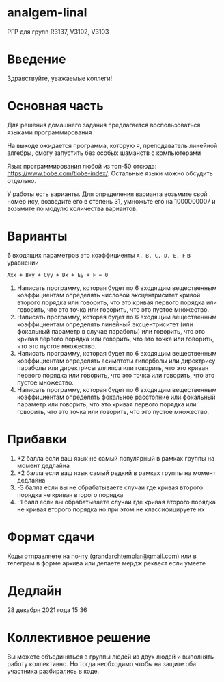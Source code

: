 # analgem-linal
РГР для групп R3137, V3102, V3103

# Введение
Здравствуйте, уважаемые коллеги! 

# Основная часть
Для решения домашнего задания предлагается воспользоваться языками программирования

На выходе ожидается программа, которую я, преподаватель линейной алгебры, смогу запустить без особых шаманств с компьютерами

Язык программирования любой из топ-50 отсюда: https://www.tiobe.com/tiobe-index/. Остальные языки можно обсудить отдельно. 

У работы есть варианты. Для определения варианта возьмите свой номер ису, возведите его в степень 31, умножьте его на 1000000007 и возьмите по модулю количества вариантов.

# Варианты
6 входящих параметров это коэффициенты `A, B, C, D, E, F` в уравнении 
```
Axx + Bxy + Cyy + Dx + Ey + F = 0
```
1. Написать программу, которая будет по 6 входящим вещественным коэффициентам определять числовой эксцентриситет кривой второго порядка или говорить, что это кривая первого порядка или говорить, что это точка или говорить, что это пустое множество.
2. Написать программу, которая будет по 6 входящим вещественным коэффициентам определять линейный эксцентриситет (или фокальный параметр в случае параболы) или говорить, что это кривая первого порядка или говорить, что это точка или говорить, что это пустое множество.
3. Написать программу, которая будет по 6 входящим вещественным коэффициентам определять асимптоты гиперболы или директрису параболы или директрисы эллипса или говорить, что это кривая первого порядка или говорить, что это точка или говорить, что это пустое множество.
4. Написать программу, которая будет по 6 входящим вещественным коэффициентам определять фокальное расстояние или фокальный параметр или говорить, что это кривая первого порядка или говорить, что это точка или говорить, что это пустое множество.

# Прибавки
1. +2 балла если ваш язык не самый популярный в рамках группы на момент дедлайна
2. +2 балла если ваш язык самый редкий в рамках группы на момент дедлайна
3. -3 балла если вы не обрабатываете случаи где кривая второго порядка не кривая второго порядка 
4. -1 балл если вы обрабатываете случаи где кривая второго порядка не кривая второго порядка но при этом не классифицируете их 

# Формат сдачи
Коды отправляете на почту (grandarchtemplar@gmail.com) или в телеграм в форме архива
или делаете мердж реквест если умеете

# Дедлайн
28 декабря 2021 года 15:36

# Коллективное решение
Вы можете объединяться в группы людей из двух людей и выполнять работу коллективно. Но тогда необходимо чтобы на защите оба участника разбирались в коде. 
